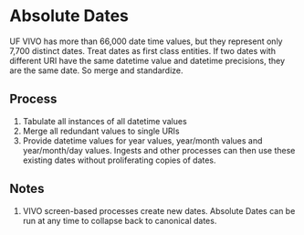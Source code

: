 # Absolute Dates

UF VIVO has more than 66,000 date time values, but they represent only 7,700 distinct dates.  Treat
dates as first class entities.  If two dates with different URI have the same datetime value and
datetime precisions, they are the same date.  So merge and standardize.

## Process

1. Tabulate all instances of all datetime values
1. Merge all redundant values to single URIs
1. Provide datetime values for year values, year/month values and 
year/month/day values.  Ingests and other processes can then use these 
existing dates without proliferating copies of dates.

## Notes

1. VIVO screen-based processes create new dates.  Absolute Dates can be 
run at any time to collapse back to canonical dates.

